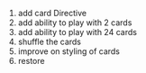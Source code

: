 1. add card Directive
2. add ability to play with 2 cards
3. add ability to play with 24 cards
4. shuffle the cards
5. improve on styling of cards
6. restore <!-- TODO <li class="active"></li> -->
